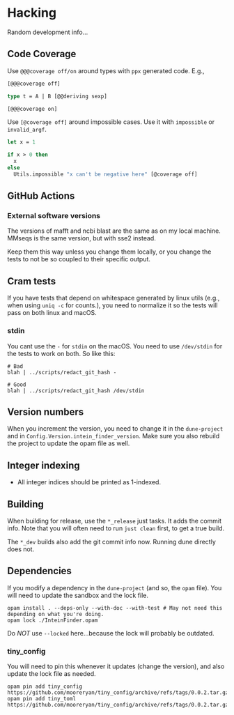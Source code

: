 # Hacking

Random development info...

## Code Coverage

Use `@@@coverage off/on` around types with `ppx` generated code.  E.g.,

```ocaml
[@@@coverage off]

type t = A | B [@@deriving sexp]

[@@@coverage on]
```

Use `[@coverage off]` around impossible cases.  Use it with `impossible` or `invalid_argf`.

```ocaml
let x = 1

if x > 0 then
  x
else
  Utils.impossible "x can't be negative here" [@coverage off]
```

## GitHub Actions

### External software versions

The versions of mafft and ncbi blast are the same as on my local machine.  MMseqs is the same version, but with sse2 instead.

Keep them this way unless you change them locally, or you change the tests to not be so coupled to their specific output.

## Cram tests

If you have tests that depend on whitespace generated by linux utils  (e.g., when using `uniq -c` for counts.), you need to normalize it so the tests will pass on both linux and macOS.

### stdin

You cant use the `-` for `stdin` on the macOS.  You need to use `/dev/stdin` for the tests to work on both.  So like this:

```text
# Bad
blah | ../scripts/redact_git_hash -

# Good
blah | ../scripts/redact_git_hash /dev/stdin
```

## Version numbers

When you increment the version, you need to change it in the `dune-project` and in `Config.Version.intein_finder_version`.  Make sure you also rebuild the project to update the opam file as well.

## Integer indexing

- All integer indices should be printed as 1-indexed.

## Building

When building for release, use the `*_release` just tasks.  It adds the commit info.  Note that you will often need to run `just clean` first, to get a true build.

The `*_dev` builds also add the git commit info now.  Running dune directly does not.

## Dependencies

If you modify a dependency in the `dune-project` (and so, the `opam` file). You will need to update the sandbox and the lock file.

```
opam install . --deps-only --with-doc --with-test # May not need this depending on what you're doing.
opam lock ./InteinFinder.opam
```

Do *NOT* use `--locked` here...because the lock will probably be outdated.

### tiny_config

You will need to pin this whenever it updates (change the version), and also update the lock file as needed.

```
opam pin add tiny_config https://github.com/mooreryan/tiny_config/archive/refs/tags/0.0.2.tar.gz
opam pin add tiny_toml https://github.com/mooreryan/tiny_config/archive/refs/tags/0.0.2.tar.gz
```